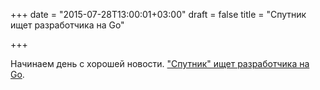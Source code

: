 +++
date = "2015-07-28T13:00:01+03:00"
draft = false
title = "Спутник ищет разработчика на Go"

+++

<p>Начинаем день с хорошей новости. <a href="http://corp.sputnik.ru/vacancy/51">&quot;Спутник&quot; ищет разработчика на Go</a>.</p>


